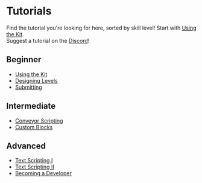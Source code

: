 # Tutorials
Find the tutorial you're looking for here, sorted by skill level! Start with [Using the Kit](/tutorials/using-the-kit).\
Suggest a tutorial on the [Discord](https://discord.gg/s3JJu9ypsJ)!
## Beginner
* [Using the Kit](/tutorials/using-the-kit)
* [Designing Levels](/tutorials/designing-levels)
* [Submitting](/tutorials/submitting)
## Intermediate
* [Conveyor Scripting](/tutorials/conveyor-scripting)
* [Custom Blocks](/tutorials/custom-blocks)
## Advanced
* [Text Scripting I](/tutorials/scripting-I)
* [Text Scripting II](/tutorials/scripting-II)
* [Becoming a Developer](/tutorials/becoming-a-dev)
